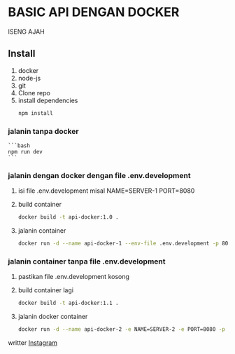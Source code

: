 # BASIC API DENGAN DOCKER
ISENG AJAH

## Install
 1. docker
 2. node-js
 3. git
 4. Clone repo
 5. install dependencies
    ```bash
    npm install
    ```

 ### jalanin tanpa docker 
    ```bash
    npm run dev
    ```
 ### jalanin dengan docker dengan file .env.development
 1. isi file .env.development misal NAME=SERVER-1 PORT=8080
 2. build container
    ```bash
    docker build -t api-docker:1.0 .
    ```

 3. jalanin container
    ```bash
    docker run -d --name api-docker-1 --env-file .env.development -p 8081:8080 api-docker:1.0
    ```

 ### jalanin container tanpa file .env.development
 1. pastikan file .env.development kosong
 2. build container lagi
    ```bash
    docker build -t api-docker:1.1 .
    ```
    
 3. jalanin docker container
    ```bash
    docker run -d --name api-docker-2 -e NAME=SERVER-2 -e PORT=8080 -p 8082:8080 api-docker:1.1
    ```

writter
[Instagram](https://www.instagram.com/bimaaxt)
